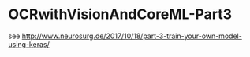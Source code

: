 # OCRwithVisionAndCoreML-Part3

see http://www.neurosurg.de/2017/10/18/part-3-train-your-own-model-using-keras/
